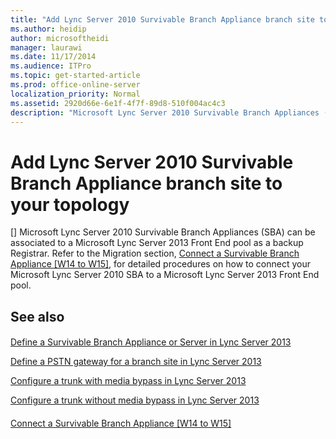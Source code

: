 ```yaml
---
title: "Add Lync Server 2010 Survivable Branch Appliance branch site to your topology"
ms.author: heidip
author: microsoftheidi
manager: laurawi
ms.date: 11/17/2014
ms.audience: ITPro
ms.topic: get-started-article
ms.prod: office-online-server
localization_priority: Normal
ms.assetid: 2920d66e-6e1f-4f7f-89d8-510f004ac4c3
description: "Microsoft Lync Server 2010 Survivable Branch Appliances (SBA) can be associated to a Microsoft Lync Server 2013 Front End pool as a backup Registrar. Refer to the Migration section, Connect a Survivable Branch Appliance [W14 to W15], for detailed procedures on how to connect your Microsoft Lync Server 2010 SBA to a Microsoft Lync Server 2013 Front End pool."
---
```


# Add Lync Server 2010 Survivable Branch Appliance branch site to your topology
[]
 Microsoft Lync Server 2010 Survivable Branch Appliances (SBA) can be associated to a Microsoft Lync Server 2013 Front End pool as a backup Registrar. Refer to the Migration section, [Connect a Survivable Branch Appliance [W14 to W15]](connect-a-survivable-branch-appliance-w14-to-w15.md), for detailed procedures on how to connect your Microsoft Lync Server 2010 SBA to a Microsoft Lync Server 2013 Front End pool. 
  
## See also

#### 

[Define a Survivable Branch Appliance or Server in Lync Server 2013](define-a-survivable-branch-appliance-or-server.md)
  
[Define a PSTN gateway for a branch site in Lync Server 2013](define-a-pstn-gateway-for-a-branch-site.md)
  
[Configure a trunk with media bypass in Lync Server 2013](configure-a-trunk-with-media-bypass.md)
  
[Configure a trunk without media bypass in Lync Server 2013](configure-a-trunk-without-media-bypass.md)
#### 

[Connect a Survivable Branch Appliance [W14 to W15]](connect-a-survivable-branch-appliance-w14-to-w15.md)

